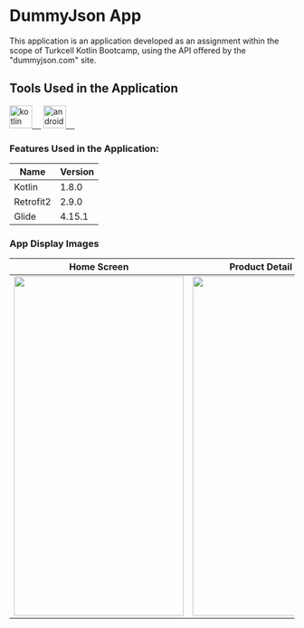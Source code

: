 # DummyJson App

This application is an application developed as an assignment within the scope of Turkcell Kotlin Bootcamp, using the API offered by the "dummyjson.com" site.

## Tools Used in the Application

<a href="https://kotlinlang.org/" rel="nofollow"><img alt="kotlin" src="https://upload.wikimedia.org/wikipedia/commons/7/74/Kotlin_Icon.png" width="40" style="max-width: 100%;">&nbsp;&nbsp;&nbsp;&nbsp;</a>
<a href="https://developer.android.com/studio" rel="android_studio"><img alt="android_studio" src="https://github.com/yyigityesiladaa/yyigityesiladaa/blob/main/database_and_tool_icons/android_studio.svg" width="40" style="max-width: 100%;">&nbsp;&nbsp;&nbsp;&nbsp;</a>

### Features Used in the Application:
                    
Name  | Version
------------- | -------------
Kotlin | 1.8.0
Retrofit2  | 2.9.0
Glide  | 4.15.1

### App Display Images

Home Screen  | Product Detail Screen | Cart Screen
------------- | ------------- | -------------
<a ><img src="https://github.com/yyigityesiladaa/DummyJson/blob/main/app_images/home.png" data-canonical-src="https://gyazo.com/eb5c5741b6a9a16c692170a41a49c858.png" width="300" height="600" /></a> | <a><img src="https://github.com/yyigityesiladaa/DummyJson/blob/main/app_images/product_detail.png" data-canonical-src="https://gyazo.com/eb5c5741b6a9a16c692170a41a49c858.png" width="300" height="600"/></a> | <a><img src="https://github.com/yyigityesiladaa/DummyJson/blob/main/app_images/cart.png" data-canonical-src="https://gyazo.com/eb5c5741b6a9a16c692170a41a49c858.png" width="300" height="600"/></a>




